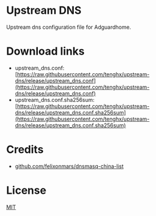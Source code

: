 # Upstream DNS

Upstream dns configuration file for Adguardhome.

# Download links

- upstream_dns.conf: [https://raw.githubusercontent.com/tenghx/upstream-dns/release/upstream_dns.conf](https://raw.githubusercontent.com/tenghx/upstream-dns/release/upstream_dns.conf)
- upstream_dns.conf.sha256sum: [https://raw.githubusercontent.com/tenghx/upstream-dns/release/upstream_dns.conf.sha256sum](https://raw.githubusercontent.com/tenghx/upstream-dns/release/upstream_dns.conf.sha256sum)

# Credits

- [github.com/felixonmars/dnsmasq-china-list](https://github.com/felixonmars/dnsmasq-china-list)

# License

[MIT](https://github.com/tenghx/adh-upstream/blob/master/LICENSE)

